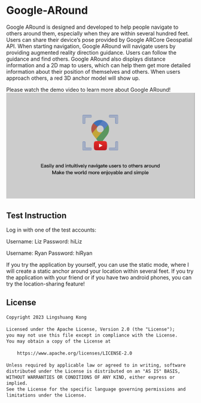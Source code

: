 # Google-ARound
Google ARound is designed and developed to help people navigate to others around them, especially when they are within several hundred feet. Users can share their device’s pose provided by Google ARCore Geospatial API. When starting navigation, Google ARound will navigate users by providing augmented reality direction guidance. Users can follow the guidance and find others. Google ARound also displays distance information and a 2D map to users, which can help them get more detailed information about their position of themselves and others. When users approach others, a red 3D anchor model will show up.

Please watch the demo video to learn more about Google ARound!
<a href="https://youtu.be/MDhNy26Co7g" title="demo video link"><img src="images/videocover.png" alt="demo video" /></a>

## Test Instruction
Log in with one of the test accounts:

Username: Liz  Password: hiLiz

Username: Ryan Password: hiRyan


If you try the application by yourself, you can use the static mode, where I will create a static anchor around your location within several feet.
If you try the application with your friend or if you have two android phones, you can try the location-sharing feature!

## License

    Copyright 2023 Lingshuang Kong

    Licensed under the Apache License, Version 2.0 (the "License");
    you may not use this file except in compliance with the License.
    You may obtain a copy of the License at

        https://www.apache.org/licenses/LICENSE-2.0

    Unless required by applicable law or agreed to in writing, software
    distributed under the License is distributed on an "AS IS" BASIS,
    WITHOUT WARRANTIES OR CONDITIONS OF ANY KIND, either express or implied.
    See the License for the specific language governing permissions and
    limitations under the License.
